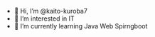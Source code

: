- 👋 Hi, I’m @kaito-kuroba7
- 👀 I’m interested in IT
- 🌱 I’m currently learning Java Web Spirngboot


<!---
kaito-kuroba7/kaito-kuroba7 is a ✨ special ✨ repository because its `README.md` (this file) appears on your GitHub profile.
You can click the Preview link to take a look at your changes.
--->
